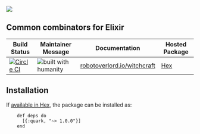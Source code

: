 ![](https://github.com/robot-overlord/quark/blob/master/logo.png?raw=true)
## Common combinators for Elixir

| Build Status | Maintainer Message | Documentation | Hosted Package |
|--------------|--------------------|---------------|----------------|
| [![Circle CI](https://circleci.com/gh/robot-overlord/quark/tree/master.svg?style=svg)](https://circleci.com/gh/robot-overlord/witchcraft/tree/master) | ![built with humanity](https://cloud.githubusercontent.com/assets/1052016/11023213/66d837a4-8627-11e5-9e3b-b295fafb1450.png) |[robotoverlord.io/witchcraft](http://www.robotoverlord.io/quark/extra-readme.html) | [Hex](https://hex.pm/packages/quark) |

## Installation

If [available in Hex](https://hex.pm/docs/publish), the package can be installed as:

        def deps do
          [{:quark, "~> 1.0.0"}]
        end
